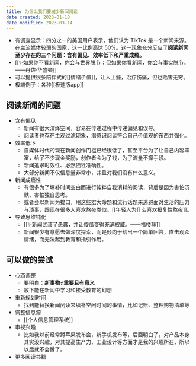 ```yaml
---
title: 为什么我们要减少新闻阅读
date created: 2023-01-10
date modified: 2023-03-14
---
```


- 有调查显示：四分之一的美国用户表示，他们认为 TikTok 是一个新闻来源。在主流媒体较弱的国家，这一比例高达 50%。这一现象充分反应了**阅读新闻至少存在的三个问题：含有偏见、效率低下和严重成瘾。**
- [[✨如果你不看新闻，你会与世界脱节；但如果你看新闻，你会与事实脱节。——丹佐·华盛顿]]
- 可以提供很多陪伴式的[[情绪价值]]，让人上瘾，治疗伤痛，但也贻害无穷。
- 极端例子：各种[[极速版app]]

## 阅读新闻的问题

- 含有偏见
	- 新闻有很大演绎空间，容易在传递过程中传递偏见和误导。
	- 阅读者也存在主观过滤现象，潜意识阅读符合自己价值观的东西并强化。
- 效率低下
	- 自媒体时代的现在新闻创作门槛已经很低了，甚至平台为了让自己内容丰富，给了不少现金奖励，创作者会为了钱，为了流量不择手段。
	- 新闻追求时效性、必然牺牲准确性。
	- 大部分新闻不仅信息量非常小，并且对我们没有什么意义。
- 新闻成瘾性
	- 有很多为了填补时间空白而进行纯粹自我消耗的阅读，背后是因为害怕沉默、害怕独自思考。
	- 或者会以新闻为接口，用这些宏大命题和流行话题来逃避面对生活的压力与琐事，跟现在很多人喜欢熬夜类似。[[年轻人为什么喜欢报复性熬夜]]。
- 导致思维钝化
	- [[✨新闻武装了愚蠢，并让傻瓜变得充满权威。——福楼拜]]
	- 新闻很少有意愿去做深度探索，而是倾向于给出一个简单回答，直击观众情绪，而无法起到教育和指引作用。

## 可以做的尝试

- 心态调整
	- 要明白：**新事物≠重要且有意义**
	- 放下能在新闻中学习和接受教育的幻想
- 重新规划时间
	- 找到能替换新闻阅读来填补空闲时间的事情，比如记账、整理购物清单等
- 调整信息源
	- [[个人信息管理系统]]
- 审视兴趣
	- 比如我以前经常蹲苹果发布会，新手机发布等，后面明白了，对产品本身其实没兴趣，对其提高生产力、工业设计等方面才是我的兴趣所在，所以以后就不会蹲了。
- 更多阅读书籍
